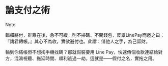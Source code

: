 # 論支付之術
>[!NOTE]
>臨櫃將付，群眾在後，急不可緩。則不掃碼、不開錢包，反舉LinePay而邀之曰：『請君轉帳。』其心不為收，實欲避付也。此謂：借他人之手，為己留財。


輪到你結帳但不想掏手機找碼？那就假裝要用 Line Pay，快速傳個收款連結給對方，混淆視聽、拖延時間、順利逃過一劫。這就是——假付之名，實拖之用。

